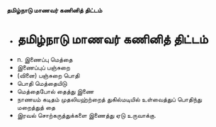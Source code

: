 **தமிழ்நாடு மாணவர் கணினித் திட்டம்**
- # தமிழ்நாடு மாணவர் கணினித் திட்டம்
- n. இணைப்பு மெத்தை
- இணைப்புப் பஞ்சுறை
- (வினை) பஞ்சுறை பொதி
- பொதி மெத்தையிடு
- மெத்தைபோல் தைத்து இணை
- நாணயம் கடிதம் முதலியஹ்ற்றைத் துகில்மடியில் உள்வைத்துப் பொதிந்து மறைத்துத் தை
- இரவல் சொற்கருத்துக்களை இணைத்து ஏடு உருவாக்கு.

